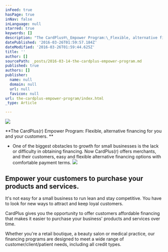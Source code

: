```yaml
---
inFeed: true
hasPage: true
inNav: false
inLanguage: null
starred: true
keywords: []
description: "The CardPlus®\_Empower Program:\_Flexible, alternative financing for you and your customers.\_"
datePublished: '2016-03-26T01:59:57.184Z'
dateModified: '2016-03-26T01:59:44.625Z'
title: ''
author: []
sourcePath: _posts/2016-03-14-the-cardplus-empower-program.md
published: true
authors: []
publisher:
  name: null
  domain: null
  url: null
  favicon: null
url: the-cardplus-empower-program/index.html
_type: Article

---
```

![](https://s3-us-west-2.amazonaws.com/the-grid-img/p/ad108fffb458e4dfffc6d26d270d4224d6371226.png)

**The CardPlus(r) Empower Program: Flexible, alternative financing for you and your customers. **

* One of the biggest obstacles to growth for small businesses is the lack or difficulty in obtaining financing.  Now CardPlus(r) offers merchants, and their customers, easy and flexible alternative financing options with comfortable payment terms.
![](https://s3-us-west-2.amazonaws.com/the-grid-img/p/ac18bb6bec0c4f4aa6917b6553df1951549bf011.jpg)

## Empower your customers to purchase your products and services.

It's not easy for a small business to run lean and stay competitive. You have to look for new ways to attract and keep loyal customers.

CardPlus gives you the opportunity to offer customers affordable financing that makes it easier to purchase your business' products and services over time.

Whether you're a retail boutique, a beauty salon or medical practice, our financing programs are designed to meet a wide range of customer/client/patient needs, including all credit types.